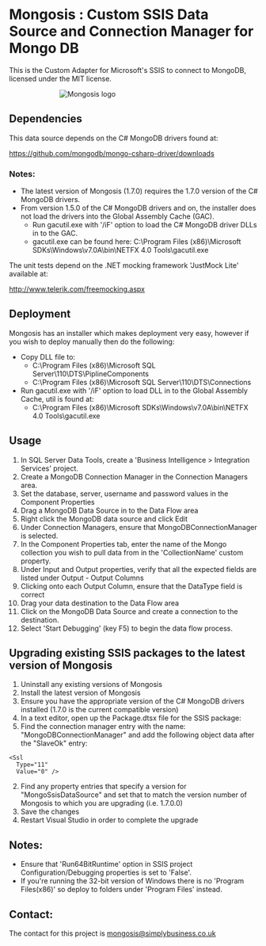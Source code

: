 # Mongosis : Custom SSIS Data Source and Connection Manager for Mongo DB

This is the Custom Adapter for Microsoft's SSIS to connect to MongoDB, licensed under the MIT license.

<div style="margin-left:auto;margin-right:auto;width:300px;"><img src="http://tech.simplybusiness.co.uk/wp-content/uploads/2012/06/Mongosis3Smaller.png" alt="Mongosis logo"></div>

## Dependencies

This data source depends on the C# MongoDB drivers found at:

https://github.com/mongodb/mongo-csharp-driver/downloads

### Notes:

* The latest version of Mongosis (1.7.0) requires the 1.7.0 version of the C# MongoDB drivers.
* From version 1.5.0 of the C# MongoDB drivers and on, the installer does not load the drivers into the Global Assembly Cache (GAC).
    * Run gacutil.exe with '/iF' option to load the C# MongoDB driver DLLs in to the GAC.
    * gacutil.exe can be found here: C:\Program Files (x86)\Microsoft SDKs\Windows\v7.0A\bin\NETFX 4.0 Tools\gacutil.exe

The unit tests depend on the .NET mocking framework 'JustMock Lite' available at:

http://www.telerik.com/freemocking.aspx

## Deployment

Mongosis has an installer which makes deployment very easy, however if you wish to deploy manually then do the following:

* Copy DLL file to:
	* C:\Program Files (x86)\Microsoft SQL Server\110\DTS\PiplineComponents
	* C:\Program Files (x86)\Microsoft SQL Server\110\DTS\Connections
* Run gacutil.exe with '/iF' option to load DLL in to the Global Assembly Cache, util is found at:
	* C:\Program Files (x86)\Microsoft SDKs\Windows\v7.0A\bin\NETFX 4.0 Tools\gacutil.exe

## Usage

1. In SQL Server Data Tools, create a 'Business Intelligence > Integration Services' project.
2. Create a MongoDB Connection Manager in the Connection Managers area.
3. Set the database, server, username and password values in the Component Properties
4. Drag a MongoDB Data Source in to the Data Flow area
5. Right click the MongoDB data source and click Edit
6. Under Connection Managers, ensure that MongoDBConnectionManager is selected.
7. In the Component Properties tab, enter the name of the Mongo collection you wish to pull data from in the 'CollectionName' custom property.
8. Under Input and Output properties, verify that all the expected fields are listed under Output - Output Columns
9. Clicking onto each Output Column, ensure that the DataType field is correct
10. Drag your data destination to the Data Flow area
11. Click on the MongoDB Data Source and create a connection to the destination.
12. Select 'Start Debugging' (key F5) to begin the data flow process.

## Upgrading existing SSIS packages to the latest version of Mongosis

1. Uninstall any existing versions of Mongosis
1. Install the latest version of Mongosis
1. Ensure you have the appropriate version of the C# MongoDB drivers installed (1.7.0 is the current compatible version)
1. In a text editor, open up the Package.dtsx file for the SSIS package:
  1. Find the connection manager entry with the name: "MongoDBConnectionManager" and add the following object data after the "SlaveOk" entry:
```
<Ssl
  Type="11"
  Value="0" />
```
  2. Find any property entries that specify a version for "MongoSsisDataSource" and set that to match the version number of Mongosis to which you are upgrading (i.e. 1.7.0.0)
  3. Save the changes
1. Restart Visual Studio in order to complete the upgrade

## Notes:

* Ensure that 'Run64BitRuntime' option in SSIS project Configuration/Debugging properties is set to 'False'.
* If you're running the 32-bit version of Windows there is no 'Program Files(x86)' so deploy to folders under 'Program Files' instead.

## Contact:

The contact for this project is <a href="mailto:mongosis@simplybusiness.co.uk">mongosis@simplybusiness.co.uk</a>
